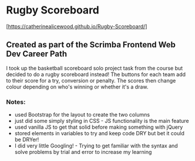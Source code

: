 # Rugby Scoreboard
[https://catherinealicewood.github.io/Rugby-Scoreboard/]
## Created as part of the Scrimba Frontend Web Dev Career Path
I took up the basketball scoreboard solo project task from the course but decided to do a rugby scoreboard instead!
The buttons for each team add to their score for a try, conversion or penalty.
The scores then change colour depending on who's winning or whether it's a draw.

### Notes:
- used Bootstrap for the layout to create the two columns
- just did some simply styling in CSS - JS functionality is the main feature
- used vanilla JS to get that solid before making something with jQuery
- stored elements in variables to try and keep code DRY but bet it could be DRYer!
- I did very little Googling! - Trying to get familiar with the syntax and solve problems by trial and error to increase my learning
